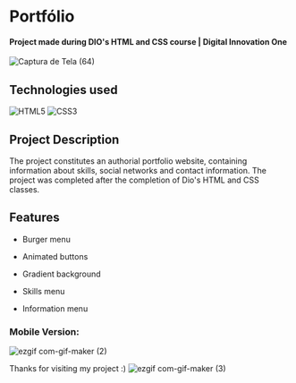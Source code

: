 <h1>Portfólio</h1>
<h4>Project made during DIO's HTML and CSS course | Digital Innovation One</h4>

![Captura de Tela (64)](https://user-images.githubusercontent.com/103378551/175720878-81c4140b-06f2-43c9-99f1-1598beb2a0c9.png)

<h2>Technologies used</h2>

  
![HTML5](https://img.shields.io/badge/html5-%23E34F26.svg?style=for-the-badge&logo=html5&logoColor=white) ![CSS3](https://img.shields.io/badge/css3-%231572B6.svg?style=for-the-badge&logo=css3&logoColor=white) 

<h2>Project Description</h2>
<p>The project constitutes an authorial portfolio website, containing information about skills, social networks and contact information. The project was completed after the completion of Dio's HTML and CSS classes.</p>


<h2>Features</h2>

- Burger menu

- Animated buttons

- Gradient background

- Skills menu

- Information menu

<h3>Mobile Version:</h3>

![ezgif com-gif-maker (2)](https://user-images.githubusercontent.com/103378551/175722250-bbd2b60c-e848-4d7f-8a5d-689b98f0e994.gif)



Thanks for visiting my project :)  ![ezgif com-gif-maker (3)](https://user-images.githubusercontent.com/103378551/175749919-12d3fd57-f57e-4cb6-b391-e4738f70325d.gif)
